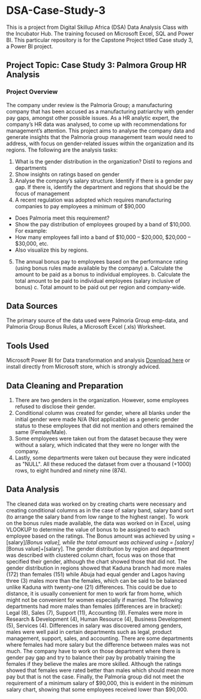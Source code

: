 # DSA-Case-Study-3

This is a project from Digital Skillup Africa (DSA) Data Analysis Class with the Incubator Hub. The training focused on Microsoft Excel, SQL and Power BI. This particular repository is for the Capstone Project titled Case study 3, a Power BI project.  

## Project Topic: Case Study 3: Palmora Group HR Analysis

### Project Overview

The company under review is the Palmoria Group; a manufacturing company that has been accused as a manufacturing patriarchy with gender pay gaps, amongst other possible issues. As a HR analytic expert, the company’s HR data was analysed, to come up with recommendations for management’s attention. This project aims to analyse the company data and generate insights that the Palmoria group management team would need to address, with focus on gender-related issues within the organization and its regions. The following are the analysis tasks:
1. What is the gender distribution in the organization? Distil to regions and departments
2. Show insights on ratings based on gender
3. Analyse the company’s salary structure. Identify if there is a gender pay gap. If there is, identify the department and regions that should be the focus of management
4. A recent regulation was adopted which requires manufacturing companies to pay
employees a minimum of $90,000
- Does Palmoria meet this requirement?
- Show the pay distribution of employees grouped by a band of $10,000. For example:
- How many employees fall into a band of $10,000 – $20,000, $20,000 – $30,000, etc.
- Also visualize this by regions.
5. 	The annual bonus pay to employees based on the performance rating (using bonus rules made available by the company)
a.	Calculate the amount to be paid as a bonus to individual employees.
b.	Calculate the total amount to be paid to individual employees (salary inclusive of bonus) 
c.	Total amount to be paid out per region and company-wide.

## Data Sources

The primary source of the data used were Palmoria Group emp-data, and Palmoria Group Bonus Rules, a Microsoft Excel (.xls) Worksheet. 

## Tools Used
Microsoft Power BI for Data transformation and analysis [Download here](https://www.microsoft.com/en-us/power-platform/products/power-bi/downloads) or install directly from Microsoft store, which is strongly adviced.

## Data Cleaning and Preparation

1. There are two genders in the organization. However, some employees refused to disclose their gender.
2. Conditional column was created for gender, where all blanks under the initial gender were made N/A (Not applicable) as a generic gender status to these employees that did not mention and others remained the same (Female/Male).
3. Some employees were taken out from the dataset because they were without a salary, which indicated that they were no longer with the company.
4. Lastly, some departments were taken out because they were indicated as "NULL".
All these reduced the dataset from over a thousand (+1000) rows, to eight hundred and ninety nine (874).

## Data Analysis 

The cleaned data was worked on by creating charts were necessary and creating conditional columns as in the case of salary band, salary band sort (to arrange the salary band from low range to the highest range). To work on the bonus rules made available, the data was worked on in Excel, using VLOOKUP to determine the value of bonus to be assigned to each employee based on the ratings. The Bonus amount was achieved by using = [salary]*[Bonus value], while the total amount was achieved using = [salary]*[Bonus value]+[salary]. The gender distribution by region and department was described with clustered column chart, focus was on those that specified their gender, although the chart showed those that did not.
The gender distribution in regions showed that Kaduna branch had more males (172) than females (151) while Abuja had equal gender and Lagos having three (3) males more than the females, which can be said to be balanced unlike Kaduna with twenty-one (21) differences. This could be due to distance, it is usually convenient for men to work far from home, which might not be convenient for women especially if married. The following departments had more males than females (differences are in bracket): Legal (8), Sales (7), Support (11), Accounting (9). Females were more in Research & Development (4), Human Resource (4), Business Development (5), Services (4). Differences in salary was discovered among genders, males were well paid in certain departments such as legal, product management, support, sales, and accounting. There are some departments where females had more salary but the difference between males was not much. The company have to work on those department where there is gender pay gap and try to balance their pay by probably training the females if they believe the males are more skilled. Although the ratings showed that females were rated better than males which should mean more pay but that is not the case. Finally, the Palmoria group did not meet the requirement of a minimum salary of $90,000, this is evident in the minimum salary chart, showing that some employees received lower than $90,000.

